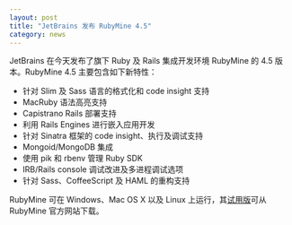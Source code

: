 ```yaml
---
layout: post
title: "JetBrains 发布 RubyMine 4.5"
category: news
---
```


JetBrains 在今天发布了旗下 Ruby 及 Rails 集成开发环境 RubyMine 的 4.5
版本。RubyMine 4.5 主要包含如下新特性：

* 针对 Slim 及 Sass 语言的格式化和 code insight 支持
* MacRuby 语法高亮支持
* Capistrano Rails 部署支持
* 利用 Rails Engines 进行嵌入应用开发
* 针对 Sinatra 框架的 code insight、执行及调试支持
* Mongoid/MongoDB 集成
* 使用 pik 和 rbenv 管理 Ruby SDK
* IRB/Rails console 调试改进及多进程调试选项
* 针对 Sass、CoffeeScript 及 HAML 的重构支持

RubyMine 可在 Windows、Mac OS X 以及 Linux 上运行，其[试用版][d]可从 RubyMine
官方网站下载。

[d]: http://www.jetbrains.com/ruby/download/
